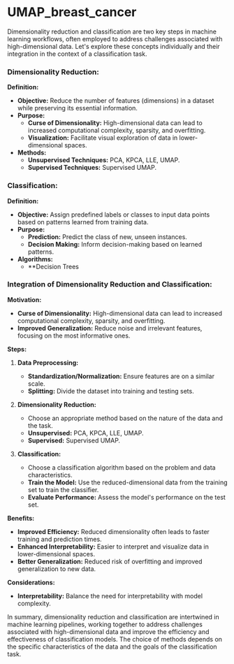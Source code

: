 # UMAP_breast_cancer

Dimensionality reduction and classification are two key steps in machine learning workflows, often employed to address challenges associated with high-dimensional data. Let's explore these concepts individually and their integration in the context of a classification task.

### Dimensionality Reduction:

**Definition:**
- **Objective:** Reduce the number of features (dimensions) in a dataset while preserving its essential information.
- **Purpose:**
  - **Curse of Dimensionality:** High-dimensional data can lead to increased computational complexity, sparsity, and overfitting.
  - **Visualization:** Facilitate visual exploration of data in lower-dimensional spaces.
- **Methods:**
  - **Unsupervised Techniques:** PCA, KPCA, LLE, UMAP.
  - **Supervised Techniques:** Supervised UMAP.

### Classification:

**Definition:**
- **Objective:** Assign predefined labels or classes to input data points based on patterns learned from training data.
- **Purpose:**
  - **Prediction:** Predict the class of new, unseen instances.
  - **Decision Making:** Inform decision-making based on learned patterns.
- **Algorithms:**
  - **Decision Trees

### Integration of Dimensionality Reduction and Classification:

**Motivation:**
- **Curse of Dimensionality:** High-dimensional data can lead to increased computational complexity, sparsity, and overfitting.
- **Improved Generalization:** Reduce noise and irrelevant features, focusing on the most informative ones.

**Steps:**
1. **Data Preprocessing:**
   - **Standardization/Normalization:** Ensure features are on a similar scale.
   - **Splitting:** Divide the dataset into training and testing sets.

2. **Dimensionality Reduction:**
   - Choose an appropriate method based on the nature of the data and the task.
   - **Unsupervised:** PCA, KPCA, LLE, UMAP.
   - **Supervised:** Supervised UMAP.

3. **Classification:**
   - Choose a classification algorithm based on the problem and data characteristics.
   - **Train the Model:** Use the reduced-dimensional data from the training set to train the classifier.
   - **Evaluate Performance:** Assess the model's performance on the test set.

**Benefits:**
- **Improved Efficiency:** Reduced dimensionality often leads to faster training and prediction times.
- **Enhanced Interpretability:** Easier to interpret and visualize data in lower-dimensional spaces.
- **Better Generalization:** Reduced risk of overfitting and improved generalization to new data.

**Considerations:**
- **Interpretability:** Balance the need for interpretability with model complexity.

In summary, dimensionality reduction and classification are intertwined in machine learning pipelines, working together to address challenges associated with high-dimensional data and improve the efficiency and effectiveness of classification models. The choice of methods depends on the specific characteristics of the data and the goals of the classification task.
